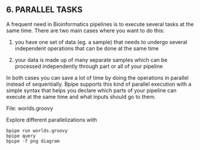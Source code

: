 ## 6. PARALLEL TASKS

A frequent need in Bioinformatics pipelines is to execute several tasks at the same time. There are two main cases where you want to do this:

1. you have one set of data (eg. a sample) that needs to undergo several independent operations that can be done at the same time

2. your data is made up of many separate samples which can be processed independently through part or all of your pipeline

In both cases you can save a lot of time by doing the operations in parallel instead of sequentially. Bpipe supports this kind of parallel execution with a simple syntax that helps you declare which parts of your pipeline can execute at the same time and what inputs should go to them.

File: worlds.groovy

Explore different parallelizations with

```
bpipe run worlds.groovy
bpipe query
bpipe -f png diagram
```